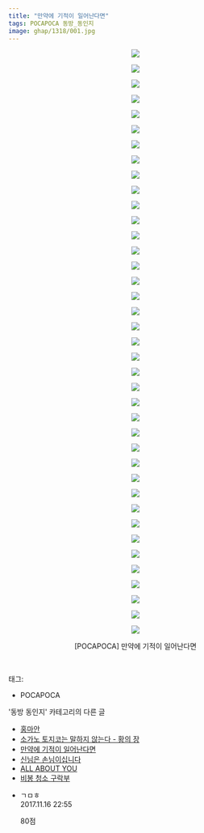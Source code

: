 ```yaml
---
title: "만약에 기적이 일어난다면"
tags: POCAPOCA 동방_동인지
image: ghap/1318/001.jpg
---
```

<div class="article">
<p style="text-align: center; clear: none; float: none;"><img src="{{ site.nasurl }}/ghap/1318/001.jpg"/></p>
<p style="text-align: center; clear: none; float: none;"><img src="{{ site.nasurl }}/ghap/1318/002.jpg"/></p>
<p style="text-align: center; clear: none; float: none;"><img src="{{ site.nasurl }}/ghap/1318/003.jpg"/></p>
<p style="text-align: center; clear: none; float: none;"><img src="{{ site.nasurl }}/ghap/1318/004.jpg"/></p>
<p style="text-align: center; clear: none; float: none;"><img src="{{ site.nasurl }}/ghap/1318/005.jpg"/></p>
<p style="text-align: center; clear: none; float: none;"><img src="{{ site.nasurl }}/ghap/1318/006.jpg"/></p>
<p style="text-align: center; clear: none; float: none;"><img src="{{ site.nasurl }}/ghap/1318/007.jpg"/></p>
<p style="text-align: center; clear: none; float: none;"><img src="{{ site.nasurl }}/ghap/1318/008.jpg"/></p>
<p style="text-align: center; clear: none; float: none;"><img src="{{ site.nasurl }}/ghap/1318/009.jpg"/></p>
<p style="text-align: center; clear: none; float: none;"><img src="{{ site.nasurl }}/ghap/1318/010.jpg"/></p>
<p style="text-align: center; clear: none; float: none;"><img src="{{ site.nasurl }}/ghap/1318/011.jpg"/></p>
<p style="text-align: center; clear: none; float: none;"><img src="{{ site.nasurl }}/ghap/1318/012.jpg"/></p>
<p style="text-align: center; clear: none; float: none;"><img src="{{ site.nasurl }}/ghap/1318/013.jpg"/></p>
<p style="text-align: center; clear: none; float: none;"><img src="{{ site.nasurl }}/ghap/1318/014.jpg"/></p>
<p style="text-align: center; clear: none; float: none;"><img src="{{ site.nasurl }}/ghap/1318/015.jpg"/></p>
<p style="text-align: center; clear: none; float: none;"><img src="{{ site.nasurl }}/ghap/1318/016.jpg"/></p>
<p style="text-align: center; clear: none; float: none;"><img src="{{ site.nasurl }}/ghap/1318/017.jpg"/></p>
<p style="text-align: center; clear: none; float: none;"><img src="{{ site.nasurl }}/ghap/1318/018.jpg"/></p>
<p style="text-align: center; clear: none; float: none;"><img src="{{ site.nasurl }}/ghap/1318/019.jpg"/></p>
<p style="text-align: center; clear: none; float: none;"><img src="{{ site.nasurl }}/ghap/1318/020.jpg"/></p>
<p style="text-align: center; clear: none; float: none;"><img src="{{ site.nasurl }}/ghap/1318/021.jpg"/></p>
<p style="text-align: center; clear: none; float: none;"><img src="{{ site.nasurl }}/ghap/1318/022.jpg"/></p>
<p style="text-align: center; clear: none; float: none;"><img src="{{ site.nasurl }}/ghap/1318/023.jpg"/></p>
<p style="text-align: center; clear: none; float: none;"><img src="{{ site.nasurl }}/ghap/1318/024.jpg"/></p>
<p style="text-align: center; clear: none; float: none;"><img src="{{ site.nasurl }}/ghap/1318/025.jpg"/></p>
<p style="text-align: center; clear: none; float: none;"><img src="{{ site.nasurl }}/ghap/1318/026.jpg"/></p>
<p style="text-align: center; clear: none; float: none;"><img src="{{ site.nasurl }}/ghap/1318/027.jpg"/></p>
<p style="text-align: center; clear: none; float: none;"><img src="{{ site.nasurl }}/ghap/1318/028.jpg"/></p>
<p style="text-align: center; clear: none; float: none;"><img src="{{ site.nasurl }}/ghap/1318/029.jpg"/></p>
<p style="text-align: center; clear: none; float: none;"><img src="{{ site.nasurl }}/ghap/1318/030.jpg"/></p>
<p style="text-align: center; clear: none; float: none;"><img src="{{ site.nasurl }}/ghap/1318/031.jpg"/></p>
<p style="text-align: center; clear: none; float: none;"><img src="{{ site.nasurl }}/ghap/1318/032.jpg"/></p>
<p style="text-align: center; clear: none; float: none;"><img src="{{ site.nasurl }}/ghap/1318/033.jpg"/></p>
<p style="text-align: center; clear: none; float: none;"><img src="{{ site.nasurl }}/ghap/1318/034.jpg"/></p>
<p style="text-align: center; clear: none; float: none;"><img src="{{ site.nasurl }}/ghap/1318/035.jpg"/></p>
<p style="text-align: center; clear: none; float: none;"><img src="{{ site.nasurl }}/ghap/1318/036.jpg"/></p>
<p style="text-align: center; clear: none; float: none;"><img src="{{ site.nasurl }}/ghap/1318/037.jpg"/></p>
<p style="text-align: center; clear: none; float: none;"><img src="{{ site.nasurl }}/ghap/1318/038.jpg"/></p>
<p style="text-align: center; clear: none; float: none;"><img src="{{ site.nasurl }}/ghap/1318/039.jpg"/></p>
<p style="text-align: center; clear: none; float: none;">[POCAPOCA] 만약에 기적이 일어난다면</p>
<p><br/></p>
</div><div class="tagTrail">
<p>태그: </p>
<ul>
<li>POCAPOCA</li>
</ul>
</div><div class="another">
<p>'동방 동인지' 카테고리의 다른 글</p>
<ul>
<li><a href="/2016-08-03-ghap_1320">홍마안</a></li>
<li><a href="/2016-08-03-ghap_1319">소가노 토지코는 말하지 않는다 - 황의 장</a></li>
<li><a href="/2016-08-03-ghap_1318">만약에 기적이 일어난다면</a></li>
<li><a href="/2016-08-03-ghap_1317">신님은 손님이십니다</a></li>
<li><a href="/2016-08-03-ghap_1316">ALL ABOUT YOU</a></li>
<li><a href="/2016-08-03-ghap_1315">비봉 청소 구락부</a></li>
</ul>
</div><div class="cb_module cb_fluid">
<div class="cb_wrt cb_profile">
<div class="comment">
<ul>
<li class="cb_thumb_off" id="comment15130904">
<div class="cb_comment_area">
<div class="cb_info_area">
<div class="cb_section">
<span class="cb_nick_name">ㄱㅁㅎ</span>
</div>
<div class="cb_section">
<span class="cb_date">2017.11.16 22:55 </span>
</div>
</div>
<div class="cb_dsc_comment">
<p class="cb_dsc">
											80점
										</p>
</div>
</div></li>
</ul>
</div>
</div><!-- commentList close -->
</div>